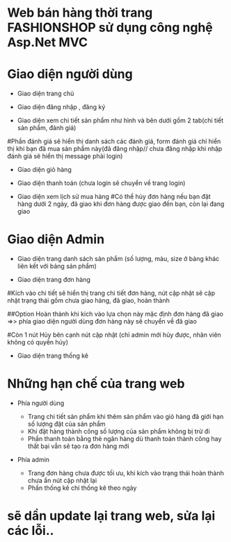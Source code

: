 # Web bán hàng thời trang FASHIONSHOP sử dụng công nghệ Asp.Net MVC
# Giao diện người dùng
- Giao diện trang chủ


- Giao diện đăng nhập , đăng ký


- Giao diện xem chi tiết sản phẩm như hình và bên dưới gồm 2 tab(chi tiết sản phẩm, đánh giá)

#Phần đánh giá sẽ hiển thị danh sách các đánh giá, form đánh giá chỉ hiển thị khi bạn đã mua sản phẩm này(đã đăng nhập// chưa đăng nhập khi nhập đánh giá sẽ hiển thị message phải login)

- Giao diện giỏ hàng
- Giao diện thanh toán (chưa login sẽ chuyển về trang login)

- Giao diện xem lịch sử mua hàng
#Có thể hủy đơn hàng nếu bạn đặt hàng dưới 2 ngày, đã giao khi đơn hàng được giao đến bạn, còn lại đang giao

# Giao diện Admin 
- Giao diện trang danh sách sản phẩm (số lượng, màu, size ở bảng khác liên kết với bảng sản phẩm)

- Giao diện trang đơn hàng

#Kích vào chi tiết sẽ hiển thị trang chi tiết đơn hàng, nút cập nhật sẽ cập nhật trạng thái gồm chưa giao hàng, đã giao, hoàn thành

##Option Hoàn thành khi kích vào lựa chọn này mặc định đơn hàng đã giao =>> phía giao diện người dùng đơn hàng này sẽ chuyển về đã giao

#Còn 1 nút Hủy bên cạnh nút cập nhật (chỉ admin mới hủy được, nhân viên không có quyền hủy)

- Giao diện trang thống kê


# Những hạn chế của trang web
- Phía người dùng
  + Trang chi tiết sản phẩm khi thêm sản phẩm vào giỏ hàng đã giới hạn số lượng đặt của sản phẩm
  + Khi đặt hàng thành công số lượng của sản phẩm không bị trừ đi
  + Phần thanh toán bằng thẻ ngân hàng dù thanh toán thành công hay thất bại vẫn sẽ tạo ra đơn hàng mới

- Phía admin
  + Trang đơn hàng chưa được tối ưu, khi kích vào trạng thái hoàn thành chưa ẩn nút cập nhật lại
  + Phần thống kê chỉ thống kê theo ngày
# sẽ dần update lại trang web, sửa lại các lỗi..
